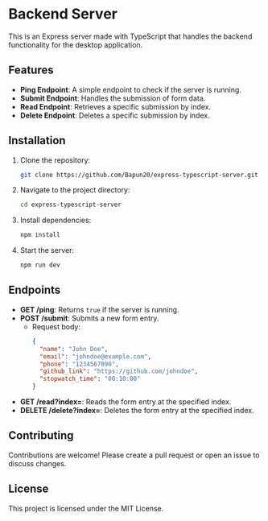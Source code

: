 # Backend Server

This is an Express server made with TypeScript that handles the backend functionality for the desktop application.

## Features

- **Ping Endpoint**: A simple endpoint to check if the server is running.
- **Submit Endpoint**: Handles the submission of form data.
- **Read Endpoint**: Retrieves a specific submission by index.
- **Delete Endpoint**: Deletes a specific submission by index.

## Installation

1. Clone the repository:

    ```sh
    git clone https://github.com/Bapun20/express-typescript-server.git
    ```

2. Navigate to the project directory:

    ```sh
    cd express-typescript-server
    ```

3. Install dependencies:

    ```sh
    npm install
    ```

4. Start the server:

    ```sh
    npm run dev
    ```

## Endpoints

- **GET /ping**: Returns `true` if the server is running.
- **POST /submit**: Submits a new form entry.
  - Request body:
    ```json
    {
      "name": "John Doe",
      "email": "johndoe@example.com",
      "phone": "1234567890",
      "github_link": "https://github.com/johndoe",
      "stopwatch_time": "00:10:00"
    }
    ```
- **GET /read?index=<index>**: Reads the form entry at the specified index.
- **DELETE /delete?index=<index>**: Deletes the form entry at the specified index.

## Contributing

Contributions are welcome! Please create a pull request or open an issue to discuss changes.

## License

This project is licensed under the MIT License.
